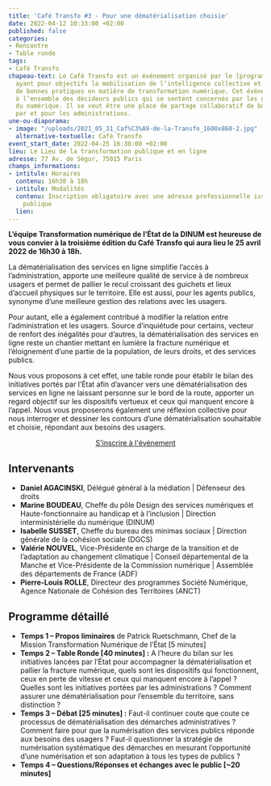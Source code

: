 ```yaml
---
title: 'Café Transfo #3 - Pour une dématérialisation choisie'
date: 2022-04-12 10:33:00 +02:00
published: false
categories:
- Rencontre
- Table ronde
tags:
- Café Transfo
chapeau-text: Le Café Transfo est un événement organisé par le [programme TECH.GOUV](https://www.numerique.gouv.fr/actualites/tech-gouv-accelerer-la-transformation-numerique-du-service-public/)
  ayant pour objectifs la mobilisation de l’intelligence collective et la diffusion
  de bonnes pratiques en matière de transformation numérique. Cet événement est destiné
  à l’ensemble des décideurs publics qui se sentent concernés par les grands enjeux
  du numérique. Il se veut être une place de partage collaboratif de bonnes pratiques
  par et pour les administrations.
une-ou-diaporama:
- image: "/uploads/2021_05_31_Caf%C3%A9-de-la-Transfo_1600x860-2.jpg"
  alternative-textuelle: Café Transfo
event_start_date: 2022-04-25 16:30:00 +02:00
lieu: Le Lieu de la transformation publique et en ligne
adresse: 77 Av. de Ségur, 75015 Paris
champs_informations:
- intitule: Horaires
  contenu: 16h30 à 18h
- intitule: Modalités
  contenu: Inscription obligatoire avec une adresse professionnelle issue de la fonction
    publique
  lien: 
---
```


**L’équipe Transformation numérique de l’État de la DINUM est heureuse de vous convier à la troisième édition du Café Transfo qui aura lieu le 25 avril 2022 de 16h30 à 18h.**

La dématérialisation des services en ligne simplifie l’accès à l’administration, apporte une meilleure qualité de service à de nombreux usagers et permet de pallier le recul croissant des guichets et lieux d’accueil physiques sur le territoire. Elle est aussi, pour les agents publics, synonyme d’une meilleure gestion des relations avec les usagers.

Pour autant, elle a également contribué à modifier la relation entre l’administration et les usagers. Source d’inquiétude pour certains, vecteur de renfort des inégalités pour d’autres, la dématérialisation des services en ligne reste un chantier mettant en lumière la fracture numérique et l’éloignement d’une partie de la population, de leurs droits, et des services publics. 

Nous vous proposons à cet effet, une table ronde pour établir le bilan des initiatives portés par l’État afin d’avancer vers une dématérialisation des services en ligne ne laissant personne sur le bord de la route, apporter un regard objectif sur les dispositifs vertueux et ceux qui manquent encore à l’appel. Nous vous proposerons également une réflexion collective pour nous interroger et dessiner les contours d’une dématérialisation souhaitable et choisie, répondant aux besoins des usagers.

<p align="center"><a href="https://www.eventbrite.fr/e/billets-le-numerique-au-service-des-politiques-publiques-de-jeunesse-168711525715" class="button">S'inscrire à l'événement</a></p>

## Intervenants

* **Daniel AGACINSKI**, Délégué général à la médiation | Défenseur des droits
* **Marine BOUDEAU**, Cheffe du pôle Design des services numériques et Haute-fonctionnaire au handicap et à l’inclusion | Direction interministérielle du numérique (DINUM)
* **Isabelle SUSSET**, Cheffe du bureau des minimas sociaux | Direction générale de la
cohésion sociale (DGCS)
* **Valérie NOUVEL**, Vice-Présidente en charge de la transition et de l’adaptation au changement climatique | Conseil départemental de la Manche et Vice-Présidente de la Commission numérique | Assemblée des départements de France (ADF)
* **Pierre-Louis ROLLE**, Directeur des programmes Société Numérique, Agence Nationale de Cohésion des Territoires (ANCT)

## Programme détaillé

* **Temps 1 – Propos liminaires** de Patrick Ruetschmann, Chef de la Mission Transformation Numérique de l’État [5 minutes]
* **Temps 2 – Table Ronde [40 minutes] :** A l’heure du bilan sur les initiatives lancées par l’État pour accompagner la dématérialisation et pallier la fracture numérique, quels sont les dispositifs qui fonctionnent, ceux en perte de vitesse et ceux qui manquent encore à l’appel ? Quelles sont les initiatives portées par les administrations ? Comment assurer une dématérialisation pour l’ensemble du territoire, sans distinction ?
* **Temps 3 – Débat [25 minutes] :** Faut-il continuer coute que coute ce processus de dématérialisation des démarches administratives ? Comment faire pour que la numérisation des services publics réponde aux besoins des usagers ? Faut-il questionner la stratégie de numérisation systématique des démarches en mesurant l’opportunité d’une numérisation et son adaptation à tous les types de publics ?
* **Temps 4 – Questions/Réponses et échanges avec le public [~20 minutes]**
